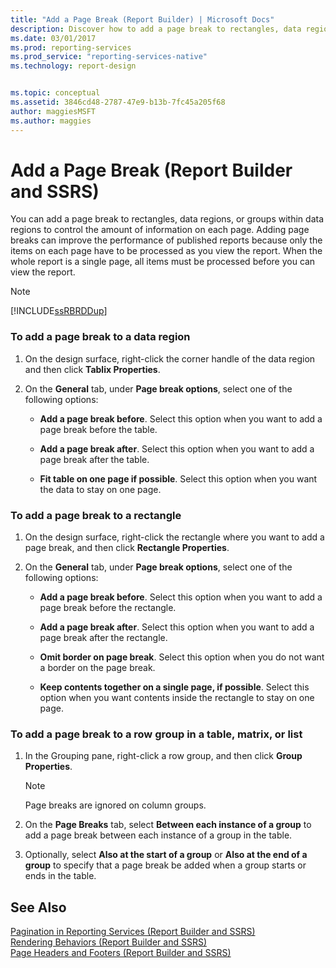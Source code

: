 ```yaml
---
title: "Add a Page Break (Report Builder) | Microsoft Docs"
description: Discover how to add a page break to rectangles, data regions, or groups within data regions in Report Builder to control the information on each page.
ms.date: 03/01/2017
ms.prod: reporting-services
ms.prod_service: "reporting-services-native"
ms.technology: report-design


ms.topic: conceptual
ms.assetid: 3846cd48-2787-47e9-b13b-7fc45a205f68
author: maggiesMSFT
ms.author: maggies
---
```

# Add a Page Break (Report Builder and SSRS)
  You can add a page break to rectangles, data regions, or groups within data regions to control the amount of information on each page. Adding page breaks can improve the performance of published reports because only the items on each page have to be processed as you view the report. When the whole report is a single page, all items must be processed before you can view the report.  
  
> [!NOTE]  
>  [!INCLUDE[ssRBRDDup](../../includes/ssrbrddup-md.md)]  
  
### To add a page break to a data region  
  
1.  On the design surface, right-click the corner handle of the data region and then click **Tablix Properties**.  
  
2.  On the **General** tab, under **Page break options**, select one of the following options:  
  
    -   **Add a page break before**. Select this option when you want to add a page break before the table.  
  
    -   **Add a page break after**. Select this option when you want to add a page break after the table.  
  
    -   **Fit table on one page if possible**. Select this option when you want the data to stay on one page.  
  
### To add a page break to a rectangle  
  
1.  On the design surface, right-click the rectangle where you want to add a page break, and then click **Rectangle Properties**.  
  
2.  On the **General** tab, under **Page break options**, select one of the following options:  
  
    -   **Add a page break before**. Select this option when you want to add a page break before the rectangle.  
  
    -   **Add a page break after**. Select this option when you want to add a page break after the rectangle.  
  
    -   **Omit border on page break**. Select this option when you do not want a border on the page break.  
  
    -   **Keep contents together on a single page, if possible**. Select this option when you want contents inside the rectangle to stay on one page.  
  
### To add a page break to a row group in a table, matrix, or list  
  
1.  In the Grouping pane, right-click a row group, and then click **Group Properties**.  
  
    > [!NOTE]  
    >  Page breaks are ignored on column groups.  
  
2.  On the **Page Breaks** tab, select **Between each instance of a group** to add a page break between each instance of a group in the table.  
  
3.  Optionally, select **Also at the start of a group** or **Also at the end of a group** to specify that a page break be added when a group starts or ends in the table.  
  
## See Also  
 [Pagination in Reporting Services &#40;Report Builder  and SSRS&#41;](../../reporting-services/report-design/pagination-in-reporting-services-report-builder-and-ssrs.md)   
 [Rendering Behaviors &#40;Report Builder  and SSRS&#41;](../../reporting-services/report-design/rendering-behaviors-report-builder-and-ssrs.md)   
 [Page Headers and Footers &#40;Report Builder and SSRS&#41;](../../reporting-services/report-design/page-headers-and-footers-report-builder-and-ssrs.md)  
  
  
